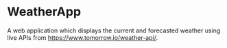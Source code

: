 # WeatherApp
A web application which displays the current and forecasted weather using live APIs from https://www.tomorrow.io/weather-api/.
